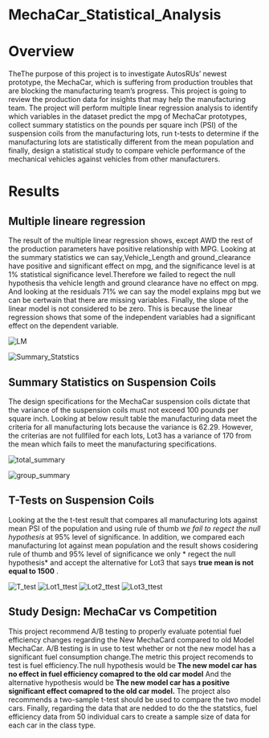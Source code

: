 
# MechaCar_Statistical_Analysis
# Overview
TheThe purpose of this project is to investigate AutosRUs’ newest prototype, the MechaCar, which is suffering from production troubles that are blocking the manufacturing team’s progress. This project is going to review the production data for insights that may help the manufacturing team. The project will perform multiple linear regression analysis to identify which variables in the dataset predict the mpg of MechaCar prototypes, collect summary statistics on the pounds per square inch (PSI) of the suspension coils from the manufacturing lots, run t-tests to determine if the manufacturing lots are statistically different from the mean population and finally, design a statistical study to compare vehicle performance of the mechanical vehicles against vehicles from other manufacturers.


# Results
 ## Multiple lineare regression
 
The result of the multiple linear regression shows, except AWD the rest of the production parameters have positive relationship with MPG. Looking at the summary statistics we can say,Vehicle_Length and ground_clearance have positive and significant effect on mpg, and the significance level is at 1% statistical significance level.Therefore we  failed to regect the null hypothesis tha vehicle length and ground clearance have no effect on mpg. And looking at the residuals 71% we can say the model explains mpg but we can be certwain that there are missing variables. Finally, the slope of the linear model is not considered to be zero. This is because the linear regression shows that some of the independent variables had a significant effect on the dependent variable. 

![LM](https://user-images.githubusercontent.com/78656720/120928671-953a3e80-c6b3-11eb-809a-f052bd66d8c3.PNG)

![Summary_Statstics](https://user-images.githubusercontent.com/78656720/121033671-62a74900-c77a-11eb-8fda-360ca7457822.PNG)

## Summary Statistics on Suspension Coils

The design specifications for the MechaCar suspension coils dictate that the variance of the suspension coils must not exceed 100 pounds per square inch. Looking at below result table the manufacturing data meet the criteria for all manufacturing lots because the variance is 62.29. However, the criterias are not fullfiled for each lots, Lot3 has a variance of 170 from the mean which fails to meet the manufacturing specifications.

![total_summary](https://user-images.githubusercontent.com/78656720/120931204-9a50bb00-c6be-11eb-8283-3a4baece78e6.PNG)

![group_summary](https://user-images.githubusercontent.com/78656720/120931215-9fae0580-c6be-11eb-9dc0-6621bd347403.PNG)

## T-Tests on Suspension Coils

Looking at the the t-test result that compares all manufacturing lots against mean PSI of the population and using rule of thumb *we fail to regect the null hypothesis* at 95% level of significance. In addition, we compared each manufacturing lot against mean population and the result shows cosidering rule of thumb and 95% level of significance we only * regect the null hypothesis* and accept the alternative for Lot3 that says **true mean is not equal to 1500** .

![T_test](https://user-images.githubusercontent.com/78656720/121056734-83789a00-c78c-11eb-96f4-fec427241484.PNG)
![Lot1_ttest](https://user-images.githubusercontent.com/78656720/121056768-8e332f00-c78c-11eb-92d5-8fb3189065c7.PNG)
![Lot2_ttest](https://user-images.githubusercontent.com/78656720/121056789-925f4c80-c78c-11eb-8159-5d0d82e64351.PNG)
![Lot3_ttest](https://user-images.githubusercontent.com/78656720/121056799-955a3d00-c78c-11eb-94f9-698126cb9e55.PNG)




## Study Design: MechaCar vs Competition
This project recommend A/B testing to properly evaluate potential fuel efficiency changes regarding the New MechaCard compared to old Model MechaCar.
A/B testing is in use to test whether or not the new model has a significant fuel consumption change.The metric this project recomends to test is fuel efficiency.The null hypothesis would be **The new model car has no effect in fuel efficiency comapred to the old car model** And the alternative hypothesis would be **The new model car has a positive significant effect comapred to the old car model.**  The project also recommends a two-sample t-test should be used to compare the two model cars. 
Finally, regarding the data that are nedded to do the the statstics, fuel efficiency data from 50 individual cars to create a sample size of data for each car in the class type.


